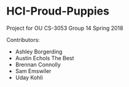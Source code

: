 # HCI-Proud-Puppies
Project for OU CS-3053 Group 14 Spring 2018

Contributors:
- Ashley Borgerding
- Austin Echols The Best
- Brennan Connolly
- Sam Emswiler
- Uday Kohli
